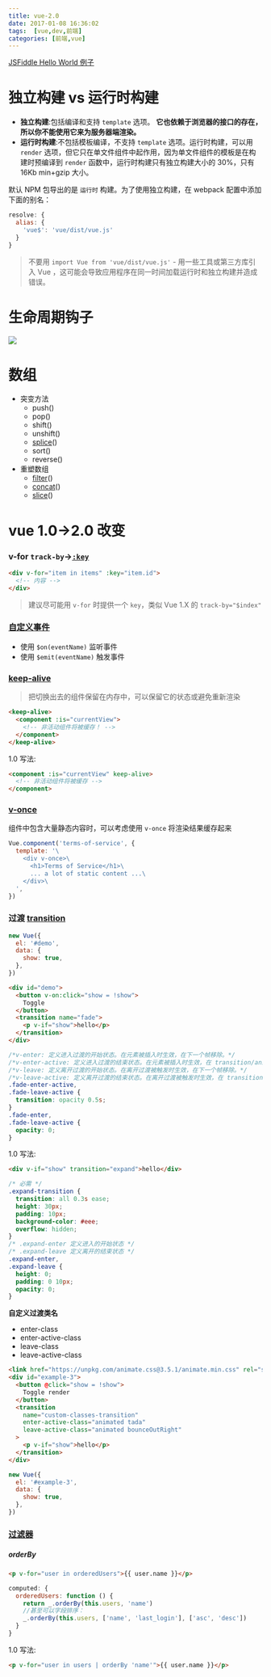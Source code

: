```yaml
---
title: vue-2.0
date: 2017-01-08 16:36:02
tags:  [vue,dev,前端]
categories: [前端,vue]
---
```


[JSFiddle Hello World 例子](http://jsfiddle.net/chrisvfritz/4tpzm3e1/)

# 独立构建 vs 运行时构建

- **独立构建**:包括编译和支持 `template` 选项。 **它也依赖于浏览器的接口的存在，所以你不能使用它来为服务器端渲染。**
- **运行时构建**:不包括模板编译，不支持 `template` 选项。运行时构建，可以用 `render` 选项，但它只在单文件组件中起作用，因为单文件组件的模板是在构建时预编译到 `render` 函数中，运行时构建只有独立构建大小的 30%，只有 16Kb min+gzip 大小。

<!-- more -->

默认 NPM 包导出的是 `运行时` 构建。为了使用独立构建，在 webpack 配置中添加下面的别名：

```js
resolve: {
  alias: {
    'vue$': 'vue/dist/vue.js'
  }
}
```

> 不要用 `import Vue from 'vue/dist/vue.js'` - 用一些工具或第三方库引入 Vue ，这可能会导致应用程序在同一时间加载运行时和独立构建并造成错误。

# 生命周期钩子

![](./_image/f847b38a-63fe-11e6-9c29-38e58d46f036[1].png)

# 数组

- 突变方法
  - push()
  - pop()
  - shift()
  - unshift()
  - [splice](http://vuefe.cn/guide/list.html#注意事项)()
  - sort()
  - reverse()
- 重塑数组
  - [filter](http://vuefe.cn/guide/list.html#重塑数组)()
  - [concat](http://www.w3school.com.cn/jsref/jsref_concat_array.asp)()
  - [slice](http://www.w3school.com.cn/jsref/jsref_slice_array.asp)()

# vue 1.0->2.0 改变

### v-for `track-by`->[`:key`](http://vuefe.cn/guide/list.html#key)

```html
<div v-for="item in items" :key="item.id">
  <!-- 内容 -->
</div>
```

> 建议尽可能用 `v-for` 时提供一个 `key`，类似 Vue 1.X 的 `track-by="$index"`

### [自定义事件](http://vuefe.cn/guide/components.html#自定义事件)

- 使用 `$on(eventName)` 监听事件
- 使用 `$emit(eventName)` 触发事件

### [keep-alive](http://vuefe.cn/guide/components.html#keep-alive)

> 把切换出去的组件保留在内存中，可以保留它的状态或避免重新渲染

```html
<keep-alive>
  <component :is="currentView">
    <!-- 非活动组件将被缓存！ -->
  </component>
</keep-alive>
```

1.0 写法:

```html
<component :is="currentView" keep-alive>
  <!-- 非活动组件将被缓存 -->
</component>
```

### [v-once](http://vuefe.cn/guide/components.html#Cheap-Static-Components-with-v-once)

组件中包含大量静态内容时，可以考虑使用 `v-once` 将渲染结果缓存起来

```js
Vue.component('terms-of-service', {
  template: '\
    <div v-once>\
      <h1>Terms of Service</h1>\
      ... a lot of static content ...\
    </div>\
  ',
})
```

### 过渡 [transition](http://vuefe.cn/guide/transitions.html#单元素-组件的过渡)

```js
new Vue({
  el: '#demo',
  data: {
    show: true,
  },
})
```

```html
<div id="demo">
  <button v-on:click="show = !show">
    Toggle
  </button>
  <transition name="fade">
    <p v-if="show">hello</p>
  </transition>
</div>
```

```css
/*v-enter: 定义进入过渡的开始状态。在元素被插入时生效，在下一个帧移除。*/
/*v-enter-active: 定义进入过渡的结束状态。在元素被插入时生效，在 transition/animation 完成之后移除。*/
/*v-leave: 定义离开过渡的开始状态。在离开过渡被触发时生效，在下一个帧移除。*/
/*v-leave-active: 定义离开过渡的结束状态。在离开过渡被触发时生效，在 transition/animation 完成之后移除。*/
.fade-enter-active,
.fade-leave-active {
  transition: opacity 0.5s;
}
.fade-enter,
.fade-leave-active {
  opacity: 0;
}
```

1.0 写法:

```html
<div v-if="show" transition="expand">hello</div>
```

```css
/* 必需 */
.expand-transition {
  transition: all 0.3s ease;
  height: 30px;
  padding: 10px;
  background-color: #eee;
  overflow: hidden;
}
/* .expand-enter 定义进入的开始状态 */
/* .expand-leave 定义离开的结束状态 */
.expand-enter,
.expand-leave {
  height: 0;
  padding: 0 10px;
  opacity: 0;
}
```

**自定义过渡类名**

- enter-class
- enter-active-class
- leave-class
- leave-active-class

```html
<link href="https://unpkg.com/animate.css@3.5.1/animate.min.css" rel="stylesheet" type="text/css">
<div id="example-3">
  <button @click="show = !show">
    Toggle render
  </button>
  <transition
    name="custom-classes-transition"
    enter-active-class="animated tada"
    leave-active-class="animated bounceOutRight"
  >
    <p v-if="show">hello</p>
  </transition>
</div>
```

```js
new Vue({
  el: '#example-3',
  data: {
    show: true,
  },
})
```

### [过滤器](http://vuefe.cn/guide/migration.html#过滤器)

##### orderBy

```html
<p v-for="user in orderedUsers">{{ user.name }}</p>
```

```js
computed: {
  orderedUsers: function () {
    return _.orderBy(this.users, 'name')
    //甚至可以字段排序：
    _.orderBy(this.users, ['name', 'last_login'], ['asc', 'desc'])
  }
}
```

1.0 写法:

```html
<p v-for="user in users | orderBy 'name'">{{ user.name }}</p>
```
